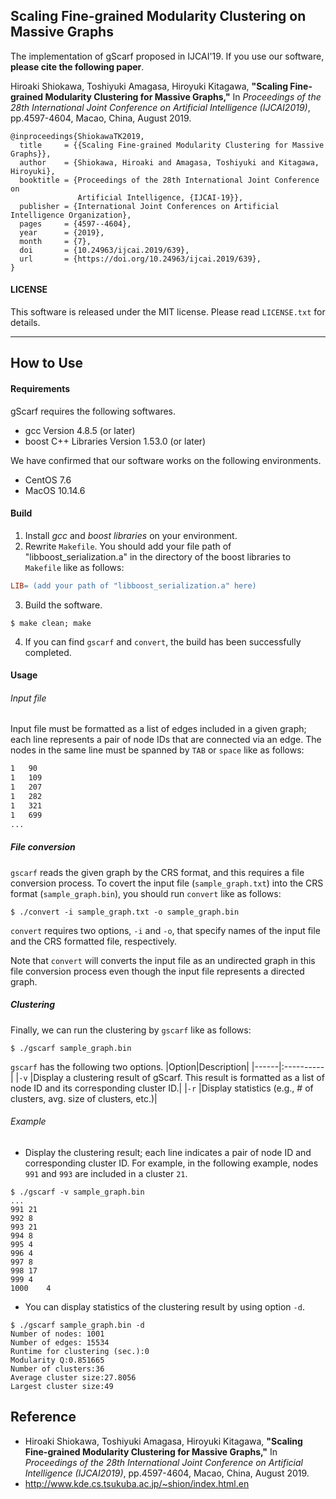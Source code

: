 ## Scaling Fine-grained Modularity Clustering on Massive Graphs
The implementation of gScarf proposed in IJCAI'19.
If you use our software, **please cite the following paper**.

 Hiroaki Shiokawa, Toshiyuki Amagasa, Hiroyuki Kitagawa, 
**"Scaling Fine-grained Modularity Clustering for Massive Graphs,"** 
In _Proceedings of the 28th International Joint Conference on Artificial Intelligence (IJCAI2019)_, pp.4597-4604, Macao, China, August 2019. 

``` 
@inproceedings{ShiokawaTK2019,
  title     = {{Scaling Fine-grained Modularity Clustering for Massive Graphs}},
  author    = {Shiokawa, Hiroaki and Amagasa, Toshiyuki and Kitagawa, Hiroyuki},
  booktitle = {Proceedings of the 28th International Joint Conference on
               Artificial Intelligence, {IJCAI-19}},
  publisher = {International Joint Conferences on Artificial Intelligence Organization},             
  pages     = {4597--4604},
  year      = {2019},
  month     = {7},
  doi       = {10.24963/ijcai.2019/639},
  url       = {https://doi.org/10.24963/ijcai.2019/639},
}
```

#### LICENSE
This software is released under the MIT license. Please read `LICENSE.txt` for details.

------

## How to Use
#### Requirements
gScarf requires the following softwares.
* gcc Version 4.8.5 (or later)
* boost C++ Libraries Version 1.53.0 (or later)

We have confirmed that our software works on the following environments.
* CentOS 7.6
* MacOS 10.14.6

#### Build
1. Install *gcc* and *boost libraries* on your environment.
2. Rewrite `Makefile`. You should add your file path of "libboost_serialization.a" in the directory of the boost libraries to `Makefile` like as follows:
```Makefile
LIB= (add your path of "libboost_serialization.a" here)
```
3. Build the software.
```
$ make clean; make
```
4. If you can find `gscarf` and `convert`, the build has been successfully completed.

#### Usage
###### Input file
Input file must be formatted as a list of edges included in a given graph; each line represents a pair of node IDs that are connected via an edge. The nodes in the same line must be spanned by `TAB` or `space` like as follows:
``` sample_graph.txt
1	90
1	109
1	207
1	282
1	321
1	699
...
```

##### File conversion
`gscarf` reads the given graph by the CRS format, and this requires a file conversion process. 
To covert the input file (`sample_graph.txt`) into the CRS format (`sample_graph.bin`), you should run `convert` like as follows:
``` convert
$ ./convert -i sample_graph.txt -o sample_graph.bin
```
`convert` requires two options, `-i` and `-o`, that specify names of the input file and the CRS formatted file, respectively.

Note that `convert` will converts the input file as an undirected graph in this file conversion process even though the input file represents a directed graph.

##### Clustering
Finally, we can run the clustering by `gscarf` like as follows:
```
$ ./gscarf sample_graph.bin
```
`gscarf` has the following two options.
|Option|Description|
|------|:----------|
|`-v`  |Display a clustering result of gScarf. This result is formatted as a list of node ID and its corresponding cluster ID.|
|`-r`  |Display statistics (e.g., # of clusters, avg. size of clusters, etc.)|

###### Example
* Display the clustering result; each line indicates a pair of node ID and corresponding cluster ID.
For example, in the following example, nodes `991` and `993` are included in a cluster `21`.
```
$ ./gscarf -v sample_graph.bin
...
991	21
992	8
993	21
994	8
995	4
996	4
997	8
998	17
999	4
1000	4
```

* You can display statistics of the clustering result by using option `-d`.
```
$ ./gscarf sample_graph.bin -d
Number of nodes: 1001
Number of edges: 15534
Runtime for clustering (sec.):0
Modularity Q:0.851665
Number of clusters:36
Average cluster size:27.8056
Largest cluster size:49
```

## Reference
* Hiroaki Shiokawa, Toshiyuki Amagasa, Hiroyuki Kitagawa, **"Scaling Fine-grained Modularity Clustering for Massive Graphs,"**  In _Proceedings of the 28th International Joint Conference on Artificial Intelligence (IJCAI2019)_, pp.4597-4604, Macao, China, August 2019. 
* http://www.kde.cs.tsukuba.ac.jp/~shion/index.html.en
